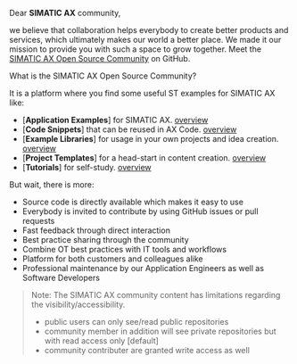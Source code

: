 Dear **SIMATIC AX** community,

 we believe that collaboration helps everybody to create better products and services, which ultimately makes our world a better place. We made it our mission to provide you with such a space to grow together. Meet the [SIMATIC AX Open Source Community](https://github.com/simatic-ax) on GitHub.

What is the SIMATIC AX Open Source Community?

It is a platform where you find some useful ST examples for SIMATIC AX like:

- [**Application Examples**] for SIMATIC AX. [overview](https://github.com/simatic-ax/.github/blob/main/docs/overview/appl-example.md)
- [**Code Snippets**] that can be reused in AX Code. [overview](https://github.com/simatic-ax/.github/blob/main/docs/overview/code-snippets.md)
- [**Example Libraries**] for usage in your own projects and idea creation. [overview](https://github.com/simatic-ax/.github/blob/main/docs/overview/example-libraries.md)
- [**Project Templates**] for a head-start in content creation. [overview](https://github.com/simatic-ax/.github/blob/main/docs/overview/templates.md)
- [**Tutorials**] for self-study. [overview](https://github.com/simatic-ax/.github/blob/main/docs/overview/tutorials.md)

But wait, there is more:

- Source code is directly available which makes it easy to use
- Everybody is invited to contribute by using GitHub issues or pull requests
- Fast feedback through direct interaction
- Best practice sharing through the community
- Combine OT best practices with IT tools and workflows
- Platform for both customers and colleagues alike
- Professional maintenance by our Application Engineers as well as Software Developers

> Note: The SIMATIC AX community content has limitations regarding the visibility/accessibility.
>
> - public users can only see/read public repositories
> - community member in addition will see private repositories but with read access only [default]
> - community contributer are granted write access as well
